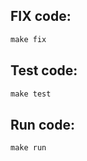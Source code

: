 ## FIX code:
````php
make fix
````

## Test code:
````php
make test
````

## Run code:
````php
make run
````


